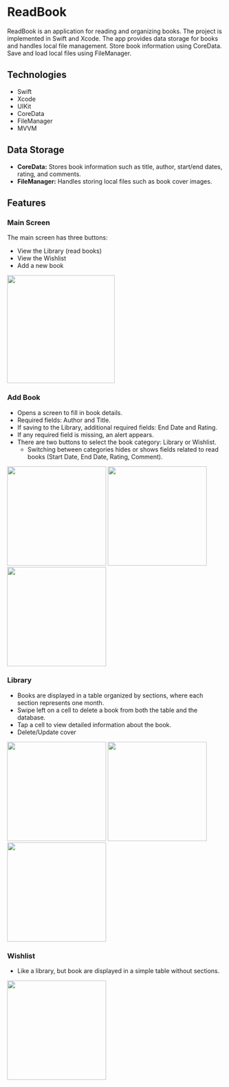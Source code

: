 # ReadBook

ReadBook is an application for reading and organizing books. The project is implemented in Swift and Xcode. The app provides data storage for books and handles local file management. Store book information using CoreData. Save and load local files using FileManager.

## Technologies
- Swift 
- Xcode 
- UIKit 
- CoreData
- FileManager
- MVVM

## Data Storage
- **CoreData:** Stores book information such as title, author, start/end dates, rating, and comments.
- **FileManager:** Handles storing local files such as book cover images.

## Features

### Main Screen
The main screen has three buttons:
- View the Library (read books)
- View the Wishlist
- Add a new book
<img src="readbookImage/home.jpg" width="250"/>

### Add Book
- Opens a screen to fill in book details.
- Required fields: Author and Title.
- If saving to the Library, additional required fields: End Date and Rating.
- If any required field is missing, an alert appears.
- There are two buttons to select the book category: Library or Wishlist.
  - Switching between categories hides or shows fields related to read books (Start Date, End Date, Rating, Comment).

<img src="readbookImage/new.jpg" width="230"/>     <img src="readbookImage/newLibrary.jpg" width="230"/>     <img src="readbookImage/alert.jpg" width="230"/>
### Library
- Books are displayed in a table organized by sections, where each section represents one month.
- Swipe left on a cell to delete a book from both the table and the database.
- Tap a cell to view detailed information about the book.
- Delete/Update cover
  
<img src="readbookImage/library.jpg" width="230"/> <img src="readbookImage/deleteBook.jpg" width="230"/> <img src="readbookImage/deleteCover.jpg" width="230"/>
### Wishlist
- Like a library, but book are displayed in a simple table without sections.

<img src="readbookImage/wishlist2.jpg" width="230"/>



